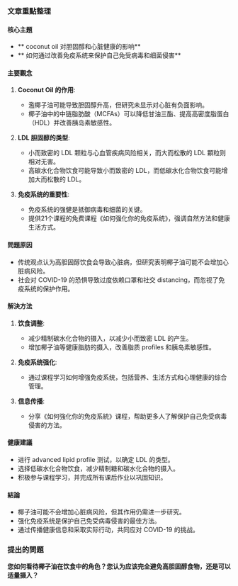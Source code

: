 ### 文章重點整理

#### 核心主題
- ** coconut oil 对胆固醇和心脏健康的影响**
- ** 如何通过改善免疫系统来保护自己免受病毒和细菌侵害**

#### 主要觀念
1. **Coconut Oil 的作用**:
   - 濫椰子油可能导致胆固醇升高，但研究未显示对心脏有负面影响。
   - 椰子油中的中链脂肪酸（MCFAs）可以降低甘油三酯、提高高密度脂蛋白（HDL）并改善胰岛素敏感性。

2. **LDL 胆固醇的类型**:
   - 小而致密的 LDL 颗粒与心血管疾病风险相关，而大而松散的 LDL 顆粒则相对无害。
   - 高碳水化合物饮食可能导致小而致密的 LDL，而低碳水化合物饮食可能增加大而松散的 LDL。

3. **免疫系统的重要性**:
   - 免疫系统的强健是抵御病毒和细菌的关键。
   - 提供21个课程的免费课程《如何强化你的免疫系统》，强调自然方法和健康生活方式。

#### 問題原因
- 传统观点认为高胆固醇饮食会导致心脏病，但研究表明椰子油可能不会增加心脏病风险。
- 社会对 COVID-19 的恐惧导致过度依赖口罩和社交 distancing，而忽视了免疫系统的保护作用。

#### 解決方法
1. **饮食调整**:
   - 减少精制碳水化合物的摄入，以减少小而致密 LDL 的产生。
   - 增加椰子油等健康脂肪的摄入，改善脂质 profiles 和胰岛素敏感性。

2. **免疫系统强化**:
   - 通过课程学习如何增强免疫系统，包括营养、生活方式和心理健康的综合管理。

3. **信息传播**:
   - 分享《如何強化你的免疫系統》课程，帮助更多人了解保护自己免受病毒侵害的方法。

#### 健康建議
- 进行 advanced lipid profile 测试，以确定 LDL 的类型。
- 选择低碳水化合物饮食，减少精制糖和碳水化合物的摄入。
- 积极参与课程学习，并完成所有课后作业以巩固知识。

#### 結論
- 椰子油可能不会增加心脏病风险，但其作用仍需进一步研究。
- 强化免疫系统是保护自己免受病毒侵害的最佳方法。
- 通过传播健康信息和采取实际行动，共同应对 COVID-19 的挑战。

### 提出的問題
**您如何看待椰子油在饮食中的角色？您认为应该完全避免高胆固醇食物，还是可以适量摄入？**